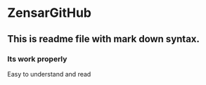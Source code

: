 # ZensarGitHub
## This is readme file with mark down syntax.
### Its work properly
Easy to understand and read
